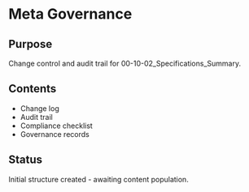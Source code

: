 # Meta Governance

## Purpose
Change control and audit trail for 00-10-02_Specifications_Summary.

## Contents
- Change log
- Audit trail
- Compliance checklist
- Governance records

## Status
Initial structure created - awaiting content population.
